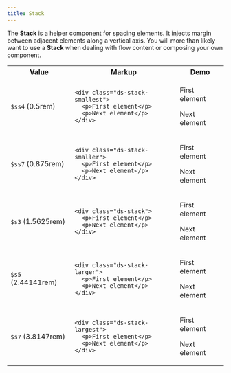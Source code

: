 ```yaml
---
title: Stack
---
```


The **Stack** is a helper component for spacing elements. It injects margin between adjacent elements along a vertical axis. You will more than likely want to use a **Stack** when dealing with flow content or composing your own component.

<table class="site-table">
  <tbody><tr>
    <th>Value</th>
    <th>Markup</th>
    <th>Demo</th>
  </tr>
  <tr>
    <td><code>$ss4</code> (0.5rem)</td>
    <td>
<pre><code class="language-html">&lt;div class="ds-stack-smallest"&gt;
  &lt;p&gt;First element&lt;/p&gt;
  &lt;p&gt;Next element&lt;/p&gt;
&lt;/div&gt;
</code></pre>
  </td>
    <td>
      <div class="ds-stack-smallest">
        <p class="site-box-dashed">First element</p>
        <p class="site-box-dashed">Next element</p>
      </div>
    </td>
  </tr>
  <tr>
    <td><code>$ss7</code> (0.875rem)</td>
    <td>
<pre><code class="language-html">&lt;div class="ds-stack-smaller"&gt;
  &lt;p&gt;First element&lt;/p&gt;
  &lt;p&gt;Next element&lt;/p&gt;
&lt;/div&gt;
</code></pre>
  </td>
    <td>
    <div class="ds-stack-smaller">
      <p class="site-box-dashed">First element</p>
      <p class="site-box-dashed">Next element</p>
    </div>
    </td>
  </tr>
  <tr>
    <td><code>$s3</code> (1.5625rem)</td>
    <td>
<pre><code class="language-html">&lt;div class="ds-stack"&gt;
  &lt;p&gt;First element&lt;/p&gt;
  &lt;p&gt;Next element&lt;/p&gt;
&lt;/div&gt;
</code></pre>
  </td>
    <td>
      <div class="ds-stack">
        <p class="site-box-dashed">First element</p>
        <p class="site-box-dashed">Next element</p>
      </div>
    </td>
  </tr>
  <tr>
    <td><code>$s5</code> (2.44141rem)</td>
    <td>
<pre><code class="language-html">&lt;div class="ds-stack-larger"&gt;
  &lt;p&gt;First element&lt;/p&gt;
  &lt;p&gt;Next element&lt;/p&gt;
&lt;/div&gt;
</code></pre>
  </td>
    <td>
      <div class="ds-stack-larger">
        <p class="site-box-dashed">First element</p>
        <p class="site-box-dashed">Next element</p>
      </div>
    </td>
  </tr>
  <tr>
    <td><code>$s7</code> (3.8147rem)</td>
    <td>
<pre><code class="language-html">&lt;div class="ds-stack-largest"&gt;
  &lt;p&gt;First element&lt;/p&gt;
  &lt;p&gt;Next element&lt;/p&gt;
&lt;/div&gt;
</code></pre>
  </td>
    <td>
      <div class="ds-stack-largest">
        <p class="site-box-dashed">First element</p>
        <p class="site-box-dashed">Next element</p>
      </div>
    </td>
  </tr>
</tbody></table>